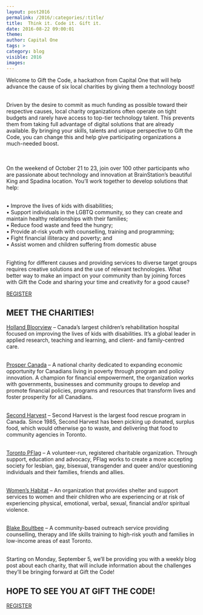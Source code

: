 ```yaml
---
layout: post2016
permalink: /2016/:categories/:title/
title:  Think it. Code it. Gift it.
date: 2016-08-22 09:00:01
theme:
author: Capital One
tags: >
category: blog
visible: 2016
images:
---
```

Welcome to Gift the Code, a hackathon from Capital One that will help advance the cause of six local charities by giving them a technology boost!
<br/><br/>

Driven by the desire to commit as much funding as possible toward their respective causes, local charity organizations often operate on tight budgets and rarely have access to top-tier technology talent. 
This prevents them from taking full advantage of digital solutions that are already available. By bringing your skills, talents and unique perspective to Gift the Code, you can change this and 
help give participating organizations a much-needed boost.
<!--more-->
<br/><br/>
On the weekend of October 21 to 23, join over 100 other participants who are passionate about technology and innovation at BrainStation’s beautiful King and Spadina location. 
You’ll work together to develop solutions that help:
<br/><br/>

•	Improve the lives of kids with disabilities;
<br/>
•	Support individuals in the LGBTQ community, so they can create and maintain healthy relationships with their families;
<br/>
•	Reduce food waste and feed the hungry;
<br/>
•	Provide at-risk youth with counselling, training and programming;
<br/>
•	Fight financial illiteracy and poverty; and
<br/>
•	Assist women and children suffering from domestic abuse
<br/><br/>

Fighting for different causes and providing services to diverse target groups requires creative solutions and the use of relevant technologies. What better way to make an impact on your community than by joining forces with Gift the Code and sharing your time and creativity for a good cause?
<br/>

<div class="center link"><a href="https://www.hackworks.com/giftthecode" class="register-now">REGISTER</a></div>


<h2 class="center">MEET THE CHARITIES!</h2>

[Holland Bloorview](http://www.hollandbloorview.ca) – Canada’s largest children’s rehabilitation hospital focused on improving the lives of kids with disabilities. It’s a global leader in applied research, teaching and learning, and client- and family-centred care.
<br/><br/>

[Prosper Canada](http://www.prospercanada.org) – A national charity dedicated to expanding economic opportunity for Canadians living in poverty through program and policy innovation. A champion for financial empowerment, the organization works with governments, businesses and community groups to develop and promote financial policies, programs and resources that transform lives and foster prosperity for all Canadians.
<br/><br/>

[Second Harvest](http://www.secondharvest.ca) – Second Harvest is the largest food rescue program in Canada. Since 1985, Second Harvest has been picking up donated, surplus food, which would otherwise go to waste, and delivering that food to community agencies in Toronto.
<br/><br/>

[Toronto PFlag](http://www.torontopflag.org) – A volunteer-run, registered charitable organization. Through support, education and advocacy, PFlag works to create a more accepting society for lesbian, gay, bisexual, transgender and queer and/or questioning individuals and their families, friends and allies.
<br/><br/>

[Women’s Habitat](https://www.womenshabitat.ca) – An organization that provides shelter and support services to women and their children who are experiencing or at risk of experiencing physical, emotional, verbal, sexual, financial and/or spiritual violence.
<br/><br/>

[Blake Boultbee](http://www.bbyos.org) – A community-based outreach service providing counselling, therapy and life skills training to high-risk youth and families in low-income areas of east Toronto.
<br/><br/>

Starting on Monday, September 5, we’ll be providing you with a weekly blog post about each charity, that will include information about the challenges they’ll be bringing forward at Gift the Code!


<h2 class="center">HOPE TO SEE YOU AT GIFT THE CODE!</h2>

<div class="center link"><a href="https://www.hackworks.com/giftthecode" class="register-now">REGISTER</a></div>
